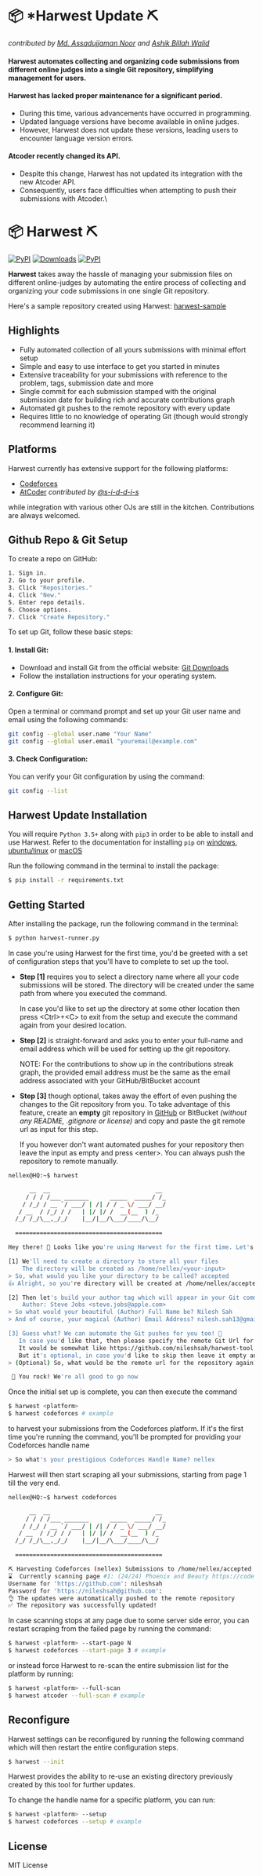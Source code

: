 # 📦 *Harwest Update ⛏
  _contributed by [Md. Assadujjaman Noor](https://github.com/gold-4N) and [Ashik Billah Walid](https://github.com/walid123780)_
#### Harwest automates collecting and organizing code submissions from different online judges into a single Git repository, simplifying management for users.
#### Harwest has lacked proper maintenance for a significant period.
* During this time, various advancements have occurred in programming.
* Updated language versions have become available in online judges.
* However, Harwest does not update these versions, leading users to encounter language version errors.
#### Atcoder recently changed its API.
* Despite this change, Harwest has not updated its integration with the new Atcoder API.
* Consequently, users face difficulties when attempting to push their submissions with Atcoder.\


# 📦 Harwest ⛏

[![PyPI](https://img.shields.io/pypi/v/harwest.svg)](https://pypi.python.org/pypi/harwest)
[![Downloads](https://pepy.tech/badge/harwest)](https://pepy.tech/project/harwest)
[![PyPI](https://img.shields.io/pypi/l/harwest.svg)](https://github.com/nileshsah/harwest-tool/blob/master/LICENSE)

**Harwest** takes away the hassle of managing your submission files on different online-judges by
automating the entire process of collecting and organizing your code submissions in one single Git repository.

Here's a sample repository created using Harwest: [harwest-sample](https://github.com/walid123780/Problem-Solving)

## Highlights
* Fully automated collection of all yours submissions with minimal effort setup
* Simple and easy to use interface to get you started in minutes
* Extensive traceability for your submissions with reference to the problem, tags, submission date and more
* Single commit for each submission stamped with the original submission date for building rich and accurate contributions graph
* Automated git pushes to the remote repository with every update
* Requires little to no knowledge of operating Git (though would strongly recommend learning it)

## Platforms

Harwest currently has extensive support for the following platforms:
* [Codeforces](https://codeforces.com/)
* [AtCoder](https://atcoder.jp/) _contributed by [@s-i-d-d-i-s](https://github.com/s-i-d-d-i-s)_

while integration with various other OJs are still in the kitchen. Contributions are always welcomed.

## Github Repo & Git Setup
To create a repo on GitHub:
```bash
1. Sign in.
2. Go to your profile.
3. Click "Repositories."
4. Click "New."
5. Enter repo details.
6. Choose options.
7. Click "Create Repository."
```
To set up Git, follow these basic steps:
#### 1. Install Git:

* Download and install Git from the official website: [Git Downloads](https://git-scm.com/downloads)
* Follow the installation instructions for your operating system.
#### 2. Configure Git:
Open a terminal or command prompt and set up your Git user name and email using the following commands:
```bash
git config --global user.name "Your Name"
git config --global user.email "youremail@example.com"
```
#### 3. Check Configuration:
You can verify your Git configuration by using the command:
```bash
git config --list
```
## Harwest Update Installation

You will require `Python 3.5+` along with `pip3` in order to be able to install and use Harwest.
Refer to the documentation for installing `pip` on [windows](https://phoenixnap.com/kb/install-pip-windows), 
[ubuntu/linux](https://phoenixnap.com/kb/how-to-install-python-3-ubuntu) or
[macOS](https://docs.python-guide.org/starting/install3/osx/)


Run the following command in the terminal to install the package:
```bash
$ pip install -r requirements.txt
```


## Getting Started

After installing the package, run the following command in the terminal:
```bash
$ python harwest-runner.py
```

In case you're using Harwest for the first time, you'd be greeted with a set of configuration steps
that you'll have to complete to set up the tool.

- **Step [1]** requires you to select a directory name where all your code submissions will be stored. 
  The directory will be created under the same path from where you executed the command. 
  
  In case
  you'd like to set up the directory at some other location then press \<Ctrl\>+\<C\> to exit from
  the setup and execute the command again from your desired location.
- **Step [2]** is straight-forward and asks you to enter your full-name and email address which will be 
  used for setting up the git repository. 
  
  NOTE: For the contributions to show up in the contributions streak graph, the provided email 
  address must be the same as the email address associated with your GitHub/BitBucket account 
  
- **Step [3]** though optional, takes away the effort of even pushing the changes to the Git repository
  from you. To take advantage of this feature, create an **empty** git repository in [GitHub](https://github.com/new) 
  or BitBucket _(without any README, .gitignore or license)_ and copy and paste the git remote url
  as input for this step. 
  
  If you however don't want automated pushes for your repository then leave 
  the input as empty and press \<enter\>. You can always push the repository to remote manually.


```bash
nellex@HQ:~$ harwest

      __  __                              __
     / / / /___ _______      _____  _____/ /_
    / /_/ / __ `/ ___/ | /| / / _ \/ ___/ __/
   / __  / /_/ / /   | |/ |/ /  __(__  ) /_
  /_/ /_/\__,_/_/    |__/|__/\___/____/\__/

  ==========================================

Hey there! 👋 Looks like you're using Harwest for the first time. Let's get you started 🚀

[1] We'll need to create a directory to store all your files
    The directory will be created as /home/nellex/<your-input>
> So, what would you like your directory to be called? accepted
👍 Alright, so you're directory will be created at /home/nellex/accepted

[2] Then let's build your author tag which will appear in your Git commits as:
    Author: Steve Jobs <steve.jobs@apple.com>
> So what would your beautiful (Author) Full Name be? Nilesh Sah
> And of course, your magical (Author) Email Address? nilesh.sah13@gmail.com

[3] Guess what? We can automate the Git pushes for you too! 🎉
   In case you'd like that, then please specify the remote Git Url for an "empty" repository
   It would be somewhat like https://github.com/nileshsah/harwest-tool.git
   But it's optional, in case you'd like to skip then leave it empty and just hit <enter>
> (Optional) So, what would be the remote url for the repository again? https://github.com/nileshsah/accepted.git

 🥳 You rock! We're all good to go now
```

Once the initial set up is complete, you can then execute the command

```bash
$ harwest <platform>
$ harwest codeforces # example
```
to harvest your submissions from the Codeforces platform. If it's the first time you're running the 
command, you'll be prompted for providing your Codeforces handle name
```bash
> So what's your prestigious Codeforces Handle Name? nellex
```

Harwest will then start scraping all your submissions, starting from page 1 till the very end.

```bash
nellex@HQ:~$ harwest codeforces

      __  __                              __
     / / / /___ _______      _____  _____/ /_
    / /_/ / __ `/ ___/ | /| / / _ \/ ___/ __/
   / __  / /_/ / /   | |/ |/ /  __(__  ) /_
  /_/ /_/\__,_/_/    |__/|__/\___/____/\__/

  ==========================================

⛏ ️Harvesting Codeforces (nellex) Submissions to /home/nellex/accepted
⌛  Currently scanning page #1: (24/24) Phoenix and Beauty https://codeforces.com/contest/1348/problem/B
Username for 'https://github.com': nileshsah
Password for 'https://nileshsah@github.com':
👌 The updates were automatically pushed to the remote repository
✅ The repository was successfully updated!
```

In case scanning stops at any page due to some server side error, you can restart scraping from the
failed page by running the command:

```bash
$ harwest <platform> --start-page N
$ harwest codeforces --start-page 3 # example
```

or instead force Harwest to re-scan the entire submission list for the platform by running:
 ```bash
$ harwest <platform> --full-scan
$ harwest atcoder --full-scan # example
 ```

## Reconfigure

Harwest settings can be reconfigured by running the following command which will then restart the
entire configuration steps.

```bash
$ harwest --init
```
Harwest provides the ability to re-use an existing directory previously created by this tool for 
further updates.

To change the handle name for a specific platform, you can run:
```bash
$ harwest <platform> --setup
$ harwest codeforces --setup # example
```


## License

MIT License
